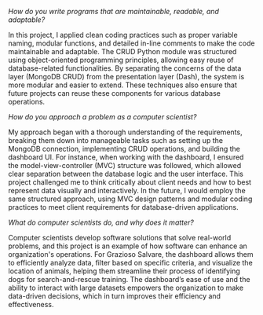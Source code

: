 _How do you write programs that are maintainable, readable, and adaptable?_

In this project, I applied clean coding practices such as proper variable naming, modular functions, and detailed in-line comments to make the code maintainable and adaptable. The CRUD Python module was structured using object-oriented programming principles, allowing easy reuse of database-related functionalities. By separating the concerns of the data layer (MongoDB CRUD) from the presentation layer (Dash), the system is more modular and easier to extend. These techniques also ensure that future projects can reuse these components for various database operations.

_How do you approach a problem as a computer scientist?_

My approach began with a thorough understanding of the requirements, breaking them down into manageable tasks such as setting up the MongoDB connection, implementing CRUD operations, and building the dashboard UI. For instance, when working with the dashboard, I ensured the model-view-controller (MVC) structure was followed, which allowed clear separation between the database logic and the user interface. This project challenged me to think critically about client needs and how to best represent data visually and interactively. In the future, I would employ the same structured approach, using MVC design patterns and modular coding practices to meet client requirements for database-driven applications.

_What do computer scientists do, and why does it matter?_

Computer scientists develop software solutions that solve real-world problems, and this project is an example of how software can enhance an organization's operations. For Grazioso Salvare, the dashboard allows them to efficiently analyze data, filter based on specific criteria, and visualize the location of animals, helping them streamline their process of identifying dogs for search-and-rescue training. The dashboard’s ease of use and the ability to interact with large datasets empowers the organization to make data-driven decisions, which in turn improves their efficiency and effectiveness.

